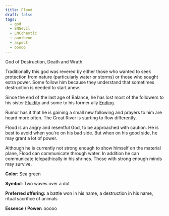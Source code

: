 ```yaml
---
title: Flood
draft: false
tags:
  - god
  - ENGevil
  - LNCchaotic
  - pantheon
  - aspect
  - ooooo
---
```

God of Destruction, Death and Wrath.

Traditionally this god was revered by either those who wanted to seek protection from nature (particularly water or storms) or those who sought extra power. Some follow him because they understand that sometimes destruction is needed to start anew. 

Since the end of the last age of Balance, he has lost most of the followers to his sister [Fluidity](../_Pantheon/G_Fluidity.md) and some to his former ally [Ending](../_Pantheon/G_Ending.md). 

Rumor has it that he is gaining a small new following and prayers to him are heard more often. The Great River is starting to flow differently.

Flood is an angry and resentful God, to be approached with caution. He is best to avoid when you're on his bad side. But when on his good side, he may grant a lot of power.

Although he is currently not strong enough to show himself on the material plane, Flood can communicate through water. In addition he can communicate telepathically in his shrines. Those with strong enough minds may survive.

**Color**: Sea green

**Symbol**: Two waves over a dot

**Preferred offering:** a battle won in his name, a destruction in his name, ritual sacrifice of animals

**Essence / Power:** ooooo
